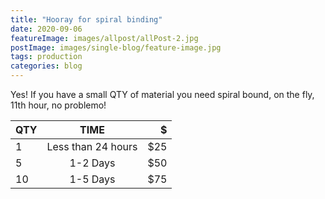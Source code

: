 ```yaml
---
title: "Hooray for spiral binding"
date: 2020-09-06
featureImage: images/allpost/allPost-2.jpg
postImage: images/single-blog/feature-image.jpg
tags: production
categories: blog
---
```


Yes! If you have a small QTY of material you need spiral bound, on the fly, 11th hour, no problemo!


|    QTY   |            TIME          |   $   |
|----------|:------------------------:|------:|
|    1     |    Less than 24 hours    |   $25 |
|    5     |          1-2 Days        |   $50 |
|    10    |          1-5 Days        |   $75 |